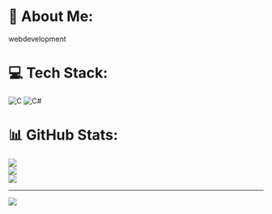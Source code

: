 # 💫 About Me:
webdevelopment


# 💻 Tech Stack:
![C](https://img.shields.io/badge/c-%2300599C.svg?style=for-the-badge&logo=c&logoColor=white) ![C#](https://img.shields.io/badge/c%23-%23239120.svg?style=for-the-badge&logo=csharp&logoColor=white)
# 📊 GitHub Stats:
![](https://github-readme-stats.vercel.app/api?username=zufrajahan&theme=dark&hide_border=false&include_all_commits=true&count_private=false)<br/>
![](https://github-readme-streak-stats.herokuapp.com/?user=zufrajahan&theme=dark&hide_border=false)<br/>
![](https://github-readme-stats.vercel.app/api/top-langs/?username=zufrajahan&theme=dark&hide_border=false&include_all_commits=true&count_private=false&layout=compact)

---
[![](https://visitcount.itsvg.in/api?id=zufrajahan&icon=0&color=0)](https://visitcount.itsvg.in)

<!-- Proudly created with GPRM ( https://gprm.itsvg.in ) -->